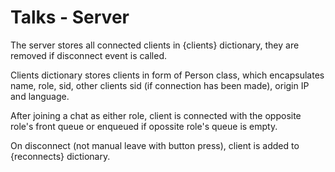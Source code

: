 <div>
  <h1>Talks - Server</h1>
  <p>The server stores all connected clients in {clients} dictionary, they are removed if disconnect event is called.</p>
  <p>Clients dictionary stores clients in form of Person class, which encapsulates name, role, sid, other clients sid (if connection has been made), origin IP and language.</p>
  <p>After joining a chat as either role, client is connected with the opposite role's front queue or enqueued if opossite role's queue is empty.</p>
  <p>On disconnect (not manual leave with button press), client is added to {reconnects} dictionary.</p>
</div>
